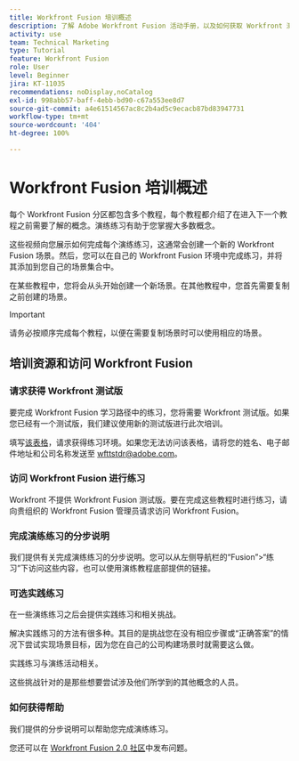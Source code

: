 ```yaml
---
title: Workfront Fusion 培训概述
description: 了解 Adobe Workfront Fusion 活动手册，以及如何获取 Workfront 测试版帐户。
activity: use
team: Technical Marketing
type: Tutorial
feature: Workfront Fusion
role: User
level: Beginner
jira: KT-11035
recommendations: noDisplay,noCatalog
exl-id: 998abb57-baff-4ebb-bd90-c67a553ee8d7
source-git-commit: a4e61514567ac8c2b4ad5c9ecacb87bd83947731
workflow-type: tm+mt
source-wordcount: '404'
ht-degree: 100%

---
```


# Workfront Fusion 培训概述

每个 Workfront Fusion 分区都包含多个教程，每个教程都介绍了在进入下一个教程之前需要了解的概念。演练练习有助于您掌握大多数概念。

这些视频向您展示如何完成每个演练练习，这通常会创建一个新的 Workfront Fusion 场景。然后，您可以在自己的 Workfront Fusion 环境中完成练习，并将其添加到您自己的场景集合中。

在某些教程中，您将会从头开始创建一个新场景。在其他教程中，您首先需要复制之前创建的场景。

>[!IMPORTANT]
>
>请务必按顺序完成每个教程，以便在需要复制场景时可以使用相应的场景。

## 培训资源和访问 Workfront Fusion

### 请求获得 Workfront 测试版

要完成 Workfront Fusion 学习路径中的练习，您将需要 Workfront 测试版。如果您已经有一个测试版，我们建议使用新的测试版进行此次培训。

填写[该表格](https://forms.office.com/r/f1J8HRGrNY)，请求获得练习环境。如果您无法访问该表格，请将您的姓名、电子邮件地址和公司名称发送至 wfttstdr@adobe.com。

### 访问 Workfront Fusion 进行练习

Workfront 不提供 Workfront Fusion 测试版。要在完成这些教程时进行练习，请向贵组织的 Workfront Fusion 管理员请求访问 Workfront Fusion。

### 完成演练练习的分步说明

我们提供有关完成演练练习的分步说明。您可以从左侧导航栏的“Fusion”>“练习”下访问这些内容，也可以使用演练教程底部提供的链接。

### 可选实践练习

在一些演练练习之后会提供实践练习和相关挑战。

解决实践练习的方法有很多种。其目的是挑战您在没有相应步骤或“正确答案”的情况下尝试实现场景目标，因为您在自己的公司构建场景时就需要这么做。

实践练习与演练活动相关。

这些挑战针对的是那些想要尝试涉及他们所学到的其他概念的人员。

### 如何获得帮助

我们提供的分步说明可以帮助您完成演练练习。

您还可以在 [Workfront Fusion 2.0 社区](https://experienceleaguecommunities.adobe.com/t5/workfront-fusion-2-0/ct-p/workfront-fusion-2)中发布问题。
